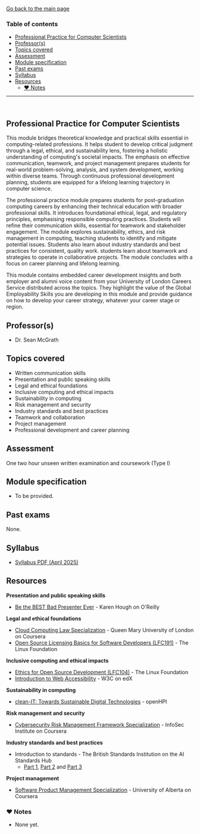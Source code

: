 [Go back to the main page](../../../README.md)

### Table of contents

- [Professional Practice for Computer Scientists](#professional-practice-for-computer-scientists)
- [Professor(s)](#professors)
- [Topics covered](#topics-covered)
- [Assessment](#assessment)
- [Module specification](#module-specification)
- [Past exams](#past-exams)
- [Syllabus](#syllabus)
- [Resources](#resources)
  - [:heart: Notes](#heart-notes)

---

<br />

## Professional Practice for Computer Scientists

This module bridges theoretical knowledge and practical skills essential in computing-related professions. It helps student to develop critical judgment through a legal, ethical, and sustainability lens, fostering a holistic understanding of computing's societal impacts. The emphasis on effective communication, teamwork, and project management prepares students for real-world problem-solving, analysis, and system development, working within diverse teams. Through continuous professional development planning, students are equipped for a lifelong learning trajectory in computer science.  

The professional practice module prepares students for post-graduation computing careers by enhancing their technical education with broader professional skills. It introduces foundational ethical, legal, and regulatory principles, emphasising responsible computing practices. Students will refine their communication skills, essential for teamwork and stakeholder engagement. The module explores sustainability, ethics, and risk management in computing, teaching students to identify and mitigate potential issues. Students also learn about industry standards and best practices for consistent, quality work. students learn about teamwork and strategies to operate in collaborative projects. The module concludes with a focus on career planning and lifelong learning.  

This module contains embedded career development insights and both employer and alumni voice content from your University of London Careers Service distributed across the topics. They highlight the value of the Global Employability Skills you are developing in this module and provide guidance on how to develop your career strategy, whatever your career stage or region.

## Professor(s)

- Dr. Sean McGrath

## Topics covered

- Written communication skills
- Presentation and public speaking skills
- Legal and ethical foundations
- Inclusive computing and ethical impacts
- Sustainability in computing
- Risk management and security
- Industry standards and best practices
- Teamwork and collaboration
- Project management
- Professional development and career planning

## Assessment

One two hour unseen written examination and coursework (Type I)

## Module specification

- To be provided.

## Past exams

None.

## Syllabus

- [Syllabus PDF (April 2025)](https://github.com/world-class/binary-assets/blob/master/modules/syllabi/Syllabus_CM2045_PPCS.md)

## Resources

**Presentation and public speaking skills**
-  [Be the BEST Bad Presenter Ever](https://learning.oreilly.com/course/be-the-best/9781491934234/) - Karen Hough on O'Reilly

**Legal and ethical foundations**
-  [Cloud Computing Law Specialization](https://www.coursera.org/specializations/cloud-computing-law) - Queen Mary University of London on Coursera
-  [Open Source Licensing Basics for Software Developers (LFC191)](https://training.linuxfoundation.org/training/open-source-licensing-basics-for-software-developers/) - The Linux Foundation

**Inclusive computing and ethical impacts**
-  [Ethics for Open Source Development (LFC104)](https://training.linuxfoundation.org/training/ethics-for-open-source-development-lfc104/) - The Linux Foundation
-  [Introduction to Web Accessibility](https://www.edx.org/learn/web-accessibility/the-world-wide-web-consortium-w3c-introduction-to-web-accessibility) - W3C on edX

**Sustainability in computing**
-  [clean-IT: Towards Sustainable Digital Technologies](https://open.hpi.de/courses/cleanit2021) - openHPI

**Risk management and security**
- [Cybersecurity Risk Management Framework Specialization](https://www.coursera.org/specializations/cybersecurity-risk-management-framework) - InfoSec Institute on Coursera

**Industry standards and best practices**
- Introduction to standards - The British Standards Institution on the AI Standards Hub
  - [Part 1](https://aistandardshub.org/training/introduction-to-standards-part-1), [Part 2](https://aistandardshub.org/training/introduction-to-standards-part-2) and [Part 3](https://aistandardshub.org/training/introduction-to-standards-part-3)

**Project management**
-  [Software Product Management Specialization](https://www.coursera.org/specializations/product-management) - University of Alberta on Coursera

### :heart: Notes

- None yet.
